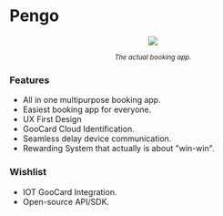 # Pengo

<p align="center" width="100%">
  <img src="https://res.cloudinary.com/dpjso4bmh/image/upload/v1628016130/pengo/First_s96c7t.png">
</p>
<p align="center" width="100%">
<small><i>The actual booking app.</i></small>
</p>

### Features

- All in one multipurpose booking app.
- Easiest booking app for everyone.
- UX First Design
- GooCard Cloud Identification.
- Seamless delay device communication.
- Rewarding System that actually is about "win-win".

### Wishlist

- IOT GooCard Integration.
- Open-source API/SDK.
